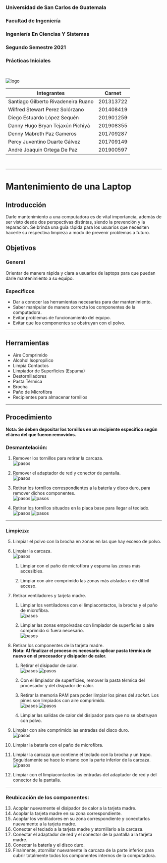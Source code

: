 <link rel="stylesheet" href="css/style.css"></link>

<!--Hoja 1(Portada)-->
### Universidad de San Carlos de Guatemala
### Facultad de Ingeniería
### Ingeniería En Ciencias Y Sistemas
### Segundo Semestre 2021
### Prácticas Iniciales

<br>

![logo](Imagenes/logo3.png)

|Integrantes|Carnet|
|-|-|
|Santiago Gilberto Rivadeneira Ruano|201313722|
|Wilfred Stewart Perez Solórzano|201408419|
|Diego Estuardo López Sequén|201901259|
|Danny Hugo Bryan Tejaxún Pichiyá|201908355|
|Denny Mabreth Paz Gameros|201709287|
|Percy Juventino Duarte Gálvez|201709149|
|André Joaquín Ortega De Paz|201900597|

<br>

<!--Hoja 2-->
___
# Mantenimiento de una Laptop
## Introducción
Darle mantenimiento a una computadora es de vital importancia, además de ser visto desde dos perspectivas distintas, siendo la prevención y la reparación. Se brinda una guía rápida para los usuarios que necesiten hacerle su respectiva limpieza a modo de prevenir problemas a futuro.<br>

## Objetivos
### General
Orientar de manera rápida y clara a usuarios de laptops para que puedan darle mantenimiento a su equipo.

### Específicos
* Dar a conocer las herramientas necesarias para dar mantenimiento.
* Saber manipular de manera correcta los componentes de la computadora.
* Evitar problemas de funcionamiento del equipo.
* Evitar que los componentes se obstruyan con el polvo.

<!--Hoja 3-->
___
## Herramientas
* Aire Comprimido
* Alcohol Isopropílico
* Limpia Contactos
* Limpiador de Superficies (Espuma)
* Destornilladores
* Pasta Térmica
* Brocha
* Paño de Microfibra
* Recipientes para almacenar tornillos

___
## Procedimiento
**Nota: Se deben depositar los tornillos en un recipiente específico según el área del que fueron removidos.**

### Desmantelación:
1. Remover los tornillos para retirar la carcaza.<br>
![pasos](Imagenes/1.png)

2. Remover el adaptador de red y conector de pantalla.<br>
![pasos](Imagenes/2.png)

3. Retirar los tornillos correspondientes a la batería y disco duro, para remover dichos componentes.<br>
![pasos](Imagenes/3.png)
![pasos](Imagenes/4.png)

4. Retirar los tornillos situados en la placa base para llegar al teclado.<br>
![pasos](Imagenes/5.png)
![pasos](Imagenes/6.png)
___
### Limpieza:
5. Limpiar el polvo con la brocha en zonas en las que hay exceso de polvo.

6. Limpiar la carcaza.<br>
    ![pasos](Imagenes/7.png)

    1. Limpiar con el paño de microfibra y espuma las zonas más accesibles.

    2. Limpiar con aire comprimido las zonas más aisladas o de difícil acceso.

7. Retirar ventiladores y tarjeta madre.
    1. Limpiar los ventiladores con el limpiacontactos, la brocha y el paño de microfibra.<br>
    ![pasos](Imagenes/8.png)

    2. Limpiar las zonas empolvadas con limpiador de superficies o aire comprimido si fuera necesario.<br>
    ![pasos](Imagenes/9.png)

8. Retirar los componentes de la tarjeta madre.<br>
    **Nota: Al finalizar el proceso es necesario aplicar pasta térmica de nuevo en el procesador y disipador de calor.**
    1. Retirar el disipador de calor.<br>
    ![pasos](Imagenes/10.png)
    ![pasos](Imagenes/11.png)
    
    2. Con el limpiador de superficies, remover la pasta térmica del procesador y del disipador de calor.
    
    3. Retirar la memoria RAM para poder limpiar los pines del *socket*. Los pines son limpiados con aire comprimido.<br>
    ![pasos](Imagenes/12.png)
    ![pasos](Imagenes/13.png)

    4. Limpiar las salidas de calor del disipador para que no se obstruyan con polvo.

9. Limpiar con aire comprimido las entradas del disco duro.<br>
![pasos](Imagenes/14.png)

10. Limpiar la batería con el paño de microfibra.

11. Limpiar la carcaza que contiene el teclado con la brocha y un trapo. Seguidamente se hace lo mismo con la parte inferior de la carcaza.<br>
![pasos](Imagenes/15.png)

12. Limpiar con el limpiacontactos las entradas del adaptador de red y del conector de la pantalla.<br>
___
### Reubicación de los componentes:
13. Acoplar nuevamente el disipador de calor a la tarjeta madre.
14. Acoplar la tarjeta madre en su zona correspondiente.
15. Acoplar los ventiladores en su zona correspondiente y conectarlos nuevamente a la tarjeta madre.
16. Conectar el teclado a la tarjeta madre y atornillarlo a la carcaza.
17. Conectar el adaptador de red y el conector de la pantalla a la tarjeta madre.
18. Conectar la batería y el disco duro.
19. Finalmente, atornillar nuevamente la carcaza de la parte inferior para cubrir totalmente todos los componentes internos de la computadora.                
